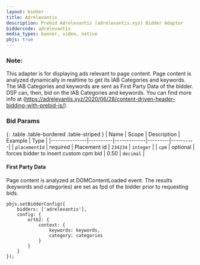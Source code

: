 ```yaml
---
layout: bidder
title: Adrelevantis
description: Prebid Adrelevantis (adrelevantis.xyz) Bidder Adaptor
biddercode: adrelevantis
media_types: banner, video, native
pbjs: true
---
```


### Note:
This adapter is for displaying ads relevant to page content. Page content is analyzed dynamically in realtime to get its IAB Categories and keywords. The IAB Categories and keywords are sent as First Party Data of the bidder. DSP can, then, bid on the IAB Categories and keywords. You can find more info at (https://adrelevantis.xyz/2020/06/28/content-driven-header-bidding-with-prebid-js/).

### Bid Params

{: .table .table-bordered .table-striped }
| Name          | Scope    | Description | Example | Type     |
|---------------|----------|-------------|---------|----------|
| `placementId` | required |  Placement id          | `234234`   | `integer` |
| `cpm`         | optional | forces bidder to insert custom cpm bid            |   0.50      | `decimal`  |

#### First Party Data
Page content is analyzed at DOMContentLoaded event. The results (keywords and categories) are set as fpd of the bidder prior to requesting bids.

```
pbjs.setBidderConfig({
	bidders: ['adrelevantis'],
	config: {
		ortb2: {
			context: {
				keywords: keywords,
				category: categories
			}
		}
	}
});
```
